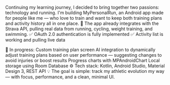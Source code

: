 Continuing my learning journey, I decided to bring together two passions: technology and running.
I'm building MyPersonalRun, an Android app made for people like me — who love to train and want to keep both training plans and activity history all in one place.
📲 The app already integrates with the Strava API, pulling real data from running, cycling, weight training, and swimming.
 ✅ OAuth 2.0 authentication is fully implemented
 ✅ Activity list is working and pulling live data

🔧 In progress:
Custom training plan screen
AI integration to dynamically adjust training plans based on user performance — suggesting changes to avoid injuries or boost results
Progress charts with MPAndroidChart
Local storage using Room Database
⚙️ Tech stack: Kotlin, Android Studio, Material Design 3, REST API
💡 The goal is simple: track my athletic evolution my way — with focus, performance, and a clean, minimal UI.
